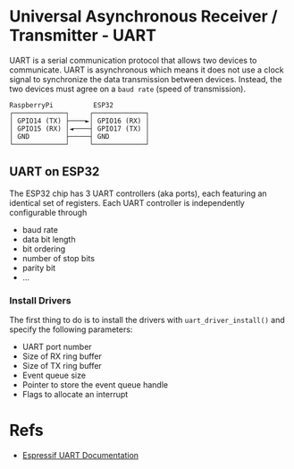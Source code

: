 # Universal Asynchronous Receiver / Transmitter - UART
UART is a serial communication protocol that allows two devices to communicate.
UART is asynchronous which means it does not use a clock signal to synchronize the data transmission between devices.
Instead, the two devices must agree on a `baud rate` (speed of transmission).

```
RaspberryPi          ESP32
┌─────────────┐     ┌─────────────┐
│ GPIO14 (TX) ├────►│ GPIO16 (RX) │
│ GPIO15 (RX) │◄────┤ GPIO17 (TX) │
│ GND         ├─────┤ GND         │
└─────────────┘     └─────────────┘
```

## UART on ESP32
The ESP32 chip has 3 UART controllers (aka ports), each featuring an identical set of registers.
Each UART controller is independently configurable through

- baud rate
- data bit length
- bit ordering
- number of stop bits
- parity bit
- ...

### Install Drivers
The first thing to do is to install the drivers with `uart_driver_install()` and specify the following parameters:

- UART port number
- Size of RX ring buffer
- Size of TX ring buffer
- Event queue size
- Pointer to store the event queue handle
- Flags to allocate an interrupt




# Refs
- [Espressif UART Documentation](https://docs.espressif.com/projects/esp-idf/en/stable/esp32/api-reference/peripherals/uart.html)